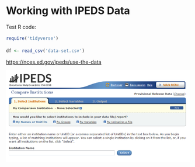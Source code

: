 Working with IPEDS Data
=========

Test R code:

```r
require('tidyverse')

df <- read_csv('data-set.csv')

```

https://nces.ed.gov/ipeds/use-the-data


![shot](ipeds-institutions.PNG)
